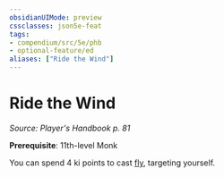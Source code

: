 ```yaml
---
obsidianUIMode: preview
cssclasses: json5e-feat
tags:
- compendium/src/5e/phb
- optional-feature/ed
aliases: ["Ride the Wind"]
---
```

# Ride the Wind
*Source: Player's Handbook p. 81*  

**Prerequisite**: 11th-level Monk

You can spend 4 ki points to cast [fly](/compendium/spells/fly.md), targeting yourself.